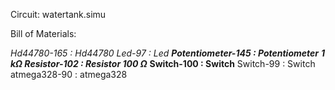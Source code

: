 Circuit: watertank.simu

Bill of Materials:

_Hd44780-165 : Hd44780_
_Led-97 : Led_
***Potentiometer-145 : Potentiometer*** 
***1 kΩ Resistor-102 : Resistor 100 Ω*** 
**Switch-100 : Switch**
Switch-99 : Switch
atmega328-90 :  atmega328

